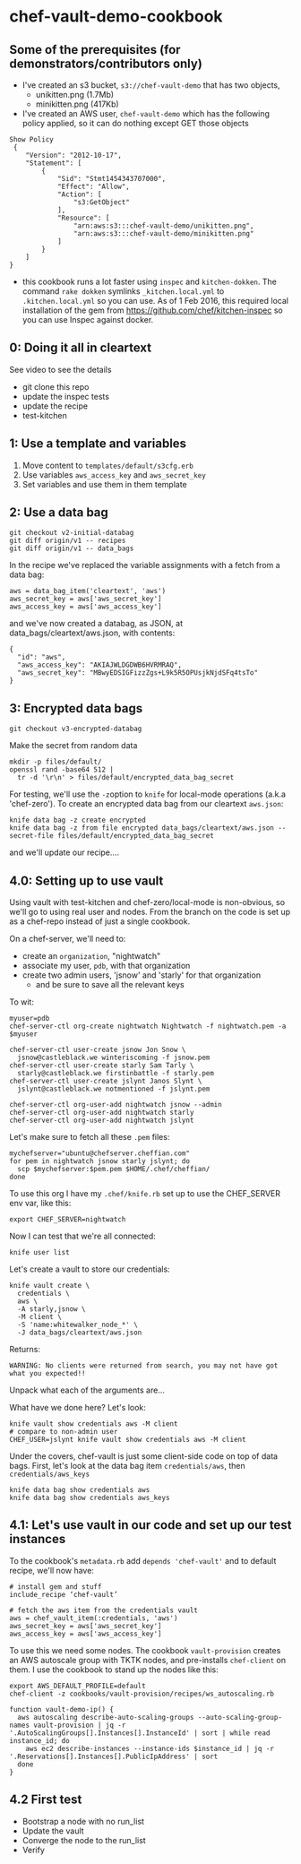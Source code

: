 # chef-vault-demo-cookbook

## Some of the prerequisites (for demonstrators/contributors only)

- I've created an s3 bucket, `s3://chef-vault-demo` that has two objects,
  - unikitten.png (1.7Mb)
  - minikitten.png (417Kb)
- I've created an AWS user, `chef-vault-demo` which has the following policy applied, so it can do nothing except GET those objects
```
Show Policy
 {
    "Version": "2012-10-17",
    "Statement": [
        {
            "Sid": "Stmt1454343707000",
            "Effect": "Allow",
            "Action": [
                "s3:GetObject"
            ],
            "Resource": [
                "arn:aws:s3:::chef-vault-demo/unikitten.png",
                "arn:aws:s3:::chef-vault-demo/minikitten.png"
            ]
        }
    ]
}
```
- this cookbook runs a lot faster using `inspec` and `kitchen-dokken`. The command `rake dokken` symlinks `_kitchen.local.yml` to `.kitchen.local.yml` so you can use. As of 1 Feb 2016, this required local installation of the gem from https://github.com/chef/kitchen-inspec so you can use Inspec against docker.

## 0: Doing it all in cleartext

See video to see the details

- git clone this repo
- update the inspec tests
- update the recipe
- test-kitchen

## 1: Use a template and variables

1. Move content to `templates/default/s3cfg.erb`
2. Use variables `aws_access_key` and `aws_secret_key`
3. Set variables and use them in them template

## 2: Use a data bag

```
git checkout v2-initial-databag
git diff origin/v1 -- recipes
git diff origin/v1 -- data_bags
```

In the recipe we've replaced the variable assignments with a fetch from a data bag:

```
aws = data_bag_item('cleartext', 'aws')
aws_secret_key = aws['aws_secret_key']
aws_access_key = aws['aws_access_key']
```

and we've now created a databag, as JSON, at data_bags/cleartext/aws.json, with contents:

```
{
  "id": "aws",
  "aws_access_key": "AKIAJWLDGDWB6HVRMRAQ",
  "aws_secret_key": "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"
}
```


## 3: Encrypted data bags

```
git checkout v3-encrypted-databag
```

Make the secret from random data

```
mkdir -p files/default/
openssl rand -base64 512 |
  tr -d '\r\n' > files/default/encrypted_data_bag_secret
```

For testing, we'll use the `-z`option to `knife` for local-mode operations (a.k.a 'chef-zero'). To create an encrypted data bag from our cleartext `aws.json`:

```
knife data bag -z create encrypted
knife data bag -z from file encrypted data_bags/cleartext/aws.json --secret-file files/default/encrypted_data_bag_secret
```

and we'll update our recipe....

## 4.0: Setting up to use vault

Using vault with test-kitchen and chef-zero/local-mode is non-obvious, so we'll go to using real user and nodes.  From the branch on the code is set up as a chef-repo instead of just a single cookbook.

On a chef-server, we'll need to:
- create an `organization`, "nightwatch"
- associate my user, `pdb`, with that organization
- create two admin users, 'jsnow' and 'starly' for that organization
  - and be sure to save all the relevant keys

To wit:

```
myuser=pdb
chef-server-ctl org-create nightwatch Nightwatch -f nightwatch.pem -a $myuser

chef-server-ctl user-create jsnow Jon Snow \
  jsnow@castleblack.we winteriscoming -f jsnow.pem
chef-server-ctl user-create starly Sam Tarly \
  starly@castleblack.we firstinbattle -f starly.pem
chef-server-ctl user-create jslynt Janos Slynt \
  jslynt@castleblack.we notmentioned -f jslynt.pem

chef-server-ctl org-user-add nightwatch jsnow --admin
chef-server-ctl org-user-add nightwatch starly
chef-server-ctl org-user-add nightwatch jslynt
```

Let's make sure to fetch all these `.pem` files:

```
mychefserver="ubuntu@chefserver.cheffian.com"
for pem in nightwatch jsnow starly jslynt; do
  scp $mychefserver:$pem.pem $HOME/.chef/cheffian/
done
```

To use this org I have my `.chef/knife.rb` set up to use the CHEF_SERVER env var, like this:

```
export CHEF_SERVER=nightwatch
```

Now I can test that we're all connected:

```
knife user list
```

Let's create a vault to store our credentials:

```
knife vault create \
  credentials \
  aws \
  -A starly,jsnow \
  -M client \
  -S 'name:whitewalker_node_*' \
  -J data_bags/cleartext/aws.json
```

Returns:

```
WARNING: No clients were returned from search, you may not have got what you expected!!
```

Unpack what each of the arguments are...

What have we done here? Let's look:

```
knife vault show credentials aws -M client
# compare to non-admin user
CHEF_USER=jslynt knife vault show credentials aws -M client
```

Under the covers, chef-vault is just some client-side code on top of data bags. First, let's look at the data bag item `credentials/aws`, then `credentials/aws_keys`

```
knife data bag show credentials aws
knife data bag show credentials aws_keys
```

## 4.1: Let's use vault in our code and set up our test instances

To the cookbook's `metadata.rb` add `depends 'chef-vault'` and to default recipe, we'll now have:

```
# install gem and stuff
include_recipe ‘chef-vault’

# fetch the aws item from the credentials vault
aws = chef_vault_item(:credentials, 'aws')
aws_secret_key = aws['aws_secret_key']
aws_access_key = aws['aws_access_key']
```


To use this we need some nodes. The cookbook `vault-provision` creates an AWS autoscale group with TKTK nodes, and pre-installs `chef-client` on them. I use the cookbook to stand up the nodes like this:

```
export AWS_DEFAULT_PROFILE=default
chef-client -z cookbooks/vault-provision/recipes/ws_autoscaling.rb
```

```
function vault-demo-ip() {
  aws autoscaling describe-auto-scaling-groups --auto-scaling-group-names vault-provision | jq -r '.AutoScalingGroups[].Instances[].InstanceId' | sort | while read instance_id; do
    aws ec2 describe-instances --instance-ids $instance_id | jq -r '.Reservations[].Instances[].PublicIpAddress' | sort
  done
}
```

## 4.2 First test

- Bootstrap a node with no run_list
- Update the vault
- Converge the node to the run_list
- Verify
